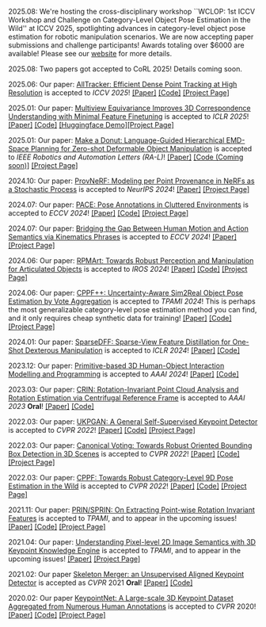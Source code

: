 2025.08: We're hosting the cross-disciplinary workshop ``WCLOP: 1st ICCV Workshop and Challenge on Category-Level Object Pose Estimation in the Wild'' at ICCV 2025, spotlighting advances in category-level object pose estimation for robotic manipulation scenarios. We are now accepting paper submissions and challenge participants! Awards totaling over $6000 are available! Please see our <a href='https://wclop.github.io/'>website</a> for more details.

2025.08: Two papers got accepted to CoRL 2025! Details coming soon.

2025.06: Our paper: <a href='https://arxiv.org/abs/2506.07310'>AllTracker: Efficient Dense Point Tracking at High Resolution</a> is accepted to <i>ICCV 2025</i>! <a href='https://arxiv.org/pdf/2506.07310'>[Paper]</a> <a href='https://github.com/aharley/alltracker'>[Code]</a> <a href='https://alltracker.github.io/'>[Project Page]</a>

2025.01: Our paper: <a href='https://arxiv.org/abs/2411.19458'>Multiview Equivariance Improves 3D Correspondence Understanding with Minimal Feature Finetuning</a> is accepted to <i>ICLR 2025</i>! <a href='https://arxiv.org/pdf/2411.19458'>[Paper]</a> <a href='https://github.com/qq456cvb/3DCorrEnhance'>[Code]</a> <a href='https://huggingface.co/spaces/qq456cvb/3DCorrEnhance'>[Huggingface Demo]</a><a href='https://qq456cvb.github.io/3DCorrEnhance'>[Project Page]</a>

2025.01: Our paper: <a href='https://arxiv.org/abs/2311.02787'>Make a Donut: Language-Guided Hierarchical EMD-Space Planning for Zero-shot Deformable Object Manipulation</a> is accepted to <i>IEEE Robotics and Automation Letters (RA-L)</i>! <a href='https://arxiv.org/pdf/2311.02787'>[Paper]</a> <a href='#'>[Code (Coming soon)]</a> <a href='/projects/donut'>[Project Page]</a>

2024.10: Our paper: <a href='https://arxiv.org/abs/2401.08140'>ProvNeRF: Modeling per Point Provenance in NeRFs as a Stochastic Process</a> is accepted to <i>NeurIPS 2024</i>! <a href='https://arxiv.org/pdf/2401.08140'>[Paper]</a> <a href='https://provnerf.github.io/'>[Project Page]</a>

2024.07: Our paper: <a href='https://arxiv.org/abs/2312.15130'>PACE: Pose Annotations in Cluttered Environments</a> is accepted to <i>ECCV 2024</i>! <a href='https://arxiv.org/pdf/2312.15130'>[Paper]</a> <a href='https://github.com/qq456cvb/PACE'>[Code]</a> <a href='/projects/pace'>[Project Page]</a>

2024.07: Our paper: <a href='https://arxiv.org/abs/2310.04189'>Bridging the Gap Between Human Motion and Action Semantics via Kinematics Phrases</a> is accepted to <i>ECCV 2024</i>! <a href='https://arxiv.org/pdf/2310.04189'>[Paper]</a> <a href='https://foruck.github.io/KP/'>[Project Page]</a>

2024.06: Our paper: <a href='https://arxiv.org/abs/2403.16023'>RPMArt: Towards Robust Perception and Manipulation for Articulated Objects</a> is accepted to <i>IROS 2024</i>! <a href='https://arxiv.org/pdf/2403.16023'>[Paper]</a> <a href='https://github.com/R-PMArt/rpmart'>[Code]</a> <a href='https://r-pmart.github.io/'>[Project Page]</a>

2024.06: Our paper: <a href='https://arxiv.org/abs/2211.13398'>CPPF++: Uncertainty-Aware Sim2Real Object Pose Estimation by Vote Aggregation</a> is accepted to <i>TPAMI 2024</i>! This is perhaps the most generalizable category-level pose estimation method you can find, and it only requires cheap synthetic data for training! <a href='https://arxiv.org/abs/2211.13398'>[Paper]</a> <a href='https://github.com/qq456cvb/CPPF2'>[Code]</a> <a href='/projects/cppf++'>[Project Page]</a>

2024.01: Our paper: <a href='https://arxiv.org/abs/2310.16838'>SparseDFF: Sparse-View Feature Distillation for One-Shot Dexterous Manipulation</a> is accepted to <i>ICLR 2024</i>! <a href='https://arxiv.org/abs/2310.16838'>[Paper]</a> <a href='https://halowangqx.github.io/SparseDFF'>[Code]</a>

2023.12: Our paper: <a href='https://arxiv.org/abs/2312.10714'>Primitive-based 3D Human-Object Interaction Modelling and Programming</a> is accepted to <i>AAAI 2024</i>! <a href='https://arxiv.org/abs/2312.10714'>[Paper]</a> <a href='https://mvig-rhos.com/p3haoi'>[Code]</a>

2023.03: Our paper: <a href='https://arxiv.org/abs/2303.03101'>CRIN: Rotation-Invariant Point Cloud Analysis and Rotation Estimation via Centrifugal Reference Frame</a> is accepted to <i>AAAI 2023</i> <b>Oral</b>! <a href='hhttps://arxiv.org/abs/2303.03101'>[Paper]</a> <a href='https://github.com/yokinglou/CRIN'>[Code]</a>

2022.03: Our paper: <a href='https://arxiv.org/abs/2011.11974'>UKPGAN: A General Self-Supervised Keypoint Detector</a> is accepted to <i>CVPR 2022</i>! <a href='https://arxiv.org/abs/2011.11974'>[Paper]</a> <a href='https://github.com/qq456cvb/UKPGAN'>[Code]</a> <a href='/projects/ukpgan'>[Project Page]</a>

2022.03: Our paper: <a href='https://arxiv.org/abs/2011.12001'>Canonical Voting: Towards Robust Oriented Bounding Box Detection in 3D Scenes</a> is accepted to <i>CVPR 2022</i>! <a href='https://arxiv.org/abs/2011.12001'>[Paper]</a> <a href='https://github.com/qq456cvb/CanonicalVoting'>[Code]</a> <a href='/projects/canonical-voting'>[Project Page]</a>

2022.03: Our paper: <a href='https://arxiv.org/abs/2203.03089'>CPPF: Towards Robust Category-Level 9D Pose Estimation in the Wild</a> is accepted to <i>CVPR 2022</i>! <a href='https://arxiv.org/abs/2203.03089'>[Paper]</a> <a href='https://github.com/qq456cvb/CPPF'>[Code]</a> <a href='/projects/cppf'>[Project Page]</a>

2021.11: Our paper: <a href='https://arxiv.org/abs/2102.12093'>PRIN/SPRIN: On Extracting Point-wise Rotation Invariant Features</a> is accepted to <i>TPAMI</i>, and to appear in the upcoming issues! <a href='https://arxiv.org/abs/2102.12093'>[Paper]</a> <a href='https://github.com/qq456cvb/SPRIN'>[Code]</a> <a href='/sprin'>[Project Page]</a>

2021.04: Our paper: <a href='https://arxiv.org/abs/2111.10817'>Understanding Pixel-level 2D Image Semantics with 3D Keypoint Knowledge Engine</a> is accepted to <i>TPAMI</i>, and to appear in the upcoming issues! <a href='https://arxiv.org/abs/2111.10817'>[Paper]</a> <a href='/pixel-understanding'>[Project Page]</a>

2021.02: Our paper <a href='https://arxiv.org/abs/2103.10814.pdf'>Skeleton Merger: an Unsupervised Aligned Keypoint Detector</a> is accepted as <i>CVPR</i> 2021 <b>Oral</b>! <a href='https://arxiv.org/abs/2103.10814'>[Paper]</a> <a href='https://github.com/eliphatfs/SkeletonMerger'>[Code]</a>

<!-- 2020.06: Our code and full dataset for <a href='/keypointnet'>KeypointNet</a> are released on <a href='https://github.com/qq456cvb/KeypointNet'>Github</a>! -->

2020.02: Our paper <a href='https://arxiv.org/abs/2002.12687'>KeypointNet: A Large-scale 3D Keypoint Dataset Aggregated from Numerous Human Annotations</a> is accepted to <i>CVPR</i> 2020! <a href='https://arxiv.org/abs/2002.12687'>[Paper]</a> <a href='https://github.com/qq456cvb/KeypointNet'>[Code]</a> <a href='/keypointnet'>[Project Page]</a>